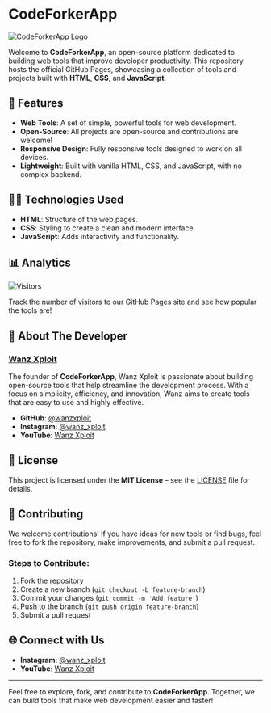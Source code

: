 # CodeForkerApp

![CodeForkerApp Logo](https://avatars.githubusercontent.com/u/YourProfileID)  

Welcome to **CodeForkerApp**, an open-source platform dedicated to building web tools that improve developer productivity. This repository hosts the official GitHub Pages, showcasing a collection of tools and projects built with **HTML**, **CSS**, and **JavaScript**.

## 🚀 Features

- **Web Tools**: A set of simple, powerful tools for web development.
- **Open-Source**: All projects are open-source and contributions are welcome!
- **Responsive Design**: Fully responsive tools designed to work on all devices.
- **Lightweight**: Built with vanilla HTML, CSS, and JavaScript, with no complex backend.

## 🧑‍💻 Technologies Used

- **HTML**: Structure of the web pages.
- **CSS**: Styling to create a clean and modern interface.
- **JavaScript**: Adds interactivity and functionality.

## 📊 Analytics

![Visitors](https://visitor-badge.glitch.me/badge?page_id=codeforkerapp.codeforkerapp)

Track the number of visitors to our GitHub Pages site and see how popular the tools are!

## 👤 About The Developer

### **[Wanz Xploit](https://github.com/wanzxploit)**  
The founder of **CodeForkerApp**, Wanz Xploit is passionate about building open-source tools that help streamline the development process. With a focus on simplicity, efficiency, and innovation, Wanz aims to create tools that are easy to use and highly effective.

- **GitHub**: [@wanzxploit](https://github.com/wanzxploit)
- **Instagram**: [@wanz_xploit](https://www.instagram.com/wanz_xploit/)
- **YouTube**: [Wanz Xploit](https://www.youtube.com/c/WanzXploit)

## 📄 License

This project is licensed under the **MIT License** – see the [LICENSE](LICENSE) file for details.

## 🌟 Contributing

We welcome contributions! If you have ideas for new tools or find bugs, feel free to fork the repository, make improvements, and submit a pull request.

### Steps to Contribute:
1. Fork the repository
2. Create a new branch (`git checkout -b feature-branch`)
3. Commit your changes (`git commit -m 'Add feature'`)
4. Push to the branch (`git push origin feature-branch`)
5. Submit a pull request

## 🌐 Connect with Us

- **Instagram**: [@wanz_xploit](https://www.instagram.com/wanz_xploit/)
- **YouTube**: [Wanz Xploit](https://www.youtube.com/c/WanzXploit)

---

Feel free to explore, fork, and contribute to **CodeForkerApp**. Together, we can build tools that make web development easier and faster!
